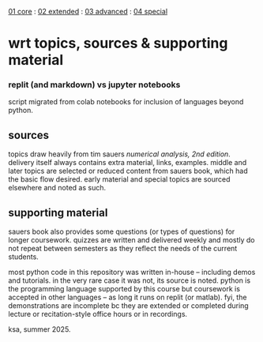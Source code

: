 [01 core](01-core/) : [02 extended](02-extended/) : [03 advanced](03-advanced/) : [04 special](04-special/)

# wrt ‭topics, sources & supporting material

### replit (and markdown) vs jupyter notebooks

script migrated from colab notebooks for inclusion of languages beyond python.

## sources

topics draw heavily from tim sauers <i>‬‭numerical analysis, 2nd edition</i>‬‭. delivery itself always contains extra material, links, examples. middle and later topics are selected or reduced content‬ ‭from sauers book, which had the basic flow desired. early material and special topics are‬ ‭sourced elsewhere and noted as such.‬

## supporting material

sauers book also provides some questions (or types of questions) for longer coursework. quizzes are written and delivered weekly and mostly do not repeat between semesters as they reflect the‬ ‭needs of the current students.

most python code in this repository was written in-house – including demos and tutorials. in the very rare case it was not, its‬ ‭source is noted. python is the programming language supported by this course but coursework is accepted‬ ‭in other languages – as long it runs on replit (or matlab). fyi, the demonstrations are incomplete‬ ‭bc they are extended or completed during lecture or recitation-style office hours or in recordings.‬

ksa, summer 2025.
